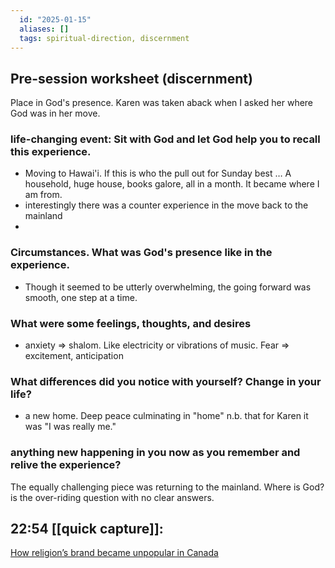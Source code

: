 ```yaml
---
  id: "2025-01-15"
  aliases: []
  tags: spiritual-direction, discernment
---
```

## Pre-session worksheet (discernment)

Place in God's presence. Karen was taken aback when I asked her where God was in her move.

### life-changing event: Sit with God and let God help you to recall this experience.

- Moving to Hawai'i. If this is who the pull out for Sunday best … A household, huge house, books galore, all in a month. It became where I am from.
- interestingly there was a counter experience in the move back to the mainland
-

### Circumstances. What was God's presence like in the experience.

- Though it seemed to be utterly overwhelming, the going forward was smooth, one step at a time.

### What were some feelings, thoughts, and desires

- anxiety => shalom. Like electricity or vibrations of music. Fear => excitement, anticipation

### What differences did you notice with yourself? Change in your life?

- a new home. Deep peace culminating in "home" n.b. that for Karen it was "I was really me."

### anything new happening in you now as you remember and relive the experience?

The equally challenging piece was returning to the mainland. Where is God? is the over-riding question with no clear answers.

## **22:54** [[quick capture]]: 

[How religion’s brand became unpopular in Canada](https://theconversation.com/how-religions-brand-became-unpopular-in-canada-246858)


